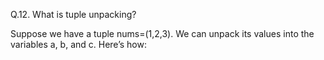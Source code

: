 Q.12. What is tuple unpacking?

Suppose we have a tuple nums=(1,2,3). We can unpack its values into the variables a, b, and c. Here’s how:
